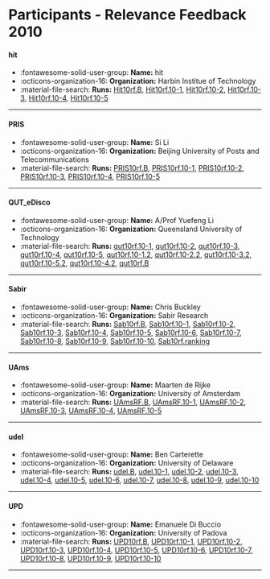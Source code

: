 # Participants - Relevance Feedback 2010 

#### hit 
 - :fontawesome-solid-user-group: **Name:** hit 
 - :octicons-organization-16: **Organization:** Harbin Institue of Technology 
 - :material-file-search: **Runs:** [Hit10rf.B](./runs.md#hit10rf.b), [Hit10rf.10-1](./runs.md#hit10rf.10-1), [Hit10rf.10-2](./runs.md#hit10rf.10-2), [Hit10rf.10-3](./runs.md#hit10rf.10-3), [Hit10rf.10-4](./runs.md#hit10rf.10-4), [Hit10rf.10-5](./runs.md#hit10rf.10-5) 

---
#### PRIS 
 - :fontawesome-solid-user-group: **Name:** Si Li 
 - :octicons-organization-16: **Organization:** Beijing University of Posts and Telecommunications 
 - :material-file-search: **Runs:** [PRIS10rf.B](./runs.md#pris10rf.b), [PRIS10rf.10-1](./runs.md#pris10rf.10-1), [PRIS10rf.10-2](./runs.md#pris10rf.10-2), [PRIS10rf.10-3](./runs.md#pris10rf.10-3), [PRIS10rf.10-4](./runs.md#pris10rf.10-4), [PRIS10rf.10-5](./runs.md#pris10rf.10-5) 

---
#### QUT_eDisco 
 - :fontawesome-solid-user-group: **Name:** A/Prof Yuefeng Li 
 - :octicons-organization-16: **Organization:** Queensland University of Technology 
 - :material-file-search: **Runs:** [qut10rf.10-1](./runs.md#qut10rf.10-1), [qut10rf.10-2](./runs.md#qut10rf.10-2), [qut10rf.10-3](./runs.md#qut10rf.10-3), [qut10rf.10-4](./runs.md#qut10rf.10-4), [qut10rf.10-5](./runs.md#qut10rf.10-5), [qut10rf.10-1.2](./runs.md#qut10rf.10-1.2), [qut10rf.10-2.2](./runs.md#qut10rf.10-2.2), [qut10rf.10-3.2](./runs.md#qut10rf.10-3.2), [qut10rf.10-5.2](./runs.md#qut10rf.10-5.2), [qut10rf.10-4.2](./runs.md#qut10rf.10-4.2), [qut10rf.B](./runs.md#qut10rf.b) 

---
#### Sabir 
 - :fontawesome-solid-user-group: **Name:** Chris Buckley 
 - :octicons-organization-16: **Organization:** Sabir Research 
 - :material-file-search: **Runs:** [Sab10rf.B](./runs.md#sab10rf.b), [Sab10rf.10-1](./runs.md#sab10rf.10-1), [Sab10rf.10-2](./runs.md#sab10rf.10-2), [Sab10rf.10-3](./runs.md#sab10rf.10-3), [Sab10rf.10-4](./runs.md#sab10rf.10-4), [Sab10rf.10-5](./runs.md#sab10rf.10-5), [Sab10rf.10-6](./runs.md#sab10rf.10-6), [Sab10rf.10-7](./runs.md#sab10rf.10-7), [Sab10rf.10-8](./runs.md#sab10rf.10-8), [Sab10rf.10-9](./runs.md#sab10rf.10-9), [Sab10rf.10-10](./runs.md#sab10rf.10-10), [Sab10rf.ranking](./runs.md#sab10rf.ranking) 

---
#### UAms 
 - :fontawesome-solid-user-group: **Name:** Maarten de Rijke 
 - :octicons-organization-16: **Organization:** University of Amsterdam 
 - :material-file-search: **Runs:** [UAmsRF.B](./runs.md#uamsrf.b), [UAmsRF.10-1](./runs.md#uamsrf.10-1), [UAmsRF.10-2](./runs.md#uamsrf.10-2), [UAmsRF.10-3](./runs.md#uamsrf.10-3), [UAmsRF.10-4](./runs.md#uamsrf.10-4), [UAmsRF.10-5](./runs.md#uamsrf.10-5) 

---
#### udel 
 - :fontawesome-solid-user-group: **Name:** Ben Carterette 
 - :octicons-organization-16: **Organization:** University of Delaware 
 - :material-file-search: **Runs:** [udel.B](./runs.md#udel.b), [udel.10-1](./runs.md#udel.10-1), [udel.10-2](./runs.md#udel.10-2), [udel.10-3](./runs.md#udel.10-3), [udel.10-4](./runs.md#udel.10-4), [udel.10-5](./runs.md#udel.10-5), [udel.10-6](./runs.md#udel.10-6), [udel.10-7](./runs.md#udel.10-7), [udel.10-8](./runs.md#udel.10-8), [udel.10-9](./runs.md#udel.10-9), [udel.10-10](./runs.md#udel.10-10) 

---
#### UPD 
 - :fontawesome-solid-user-group: **Name:** Emanuele Di Buccio 
 - :octicons-organization-16: **Organization:** University of Padova 
 - :material-file-search: **Runs:** [UPD10rf.B](./runs.md#upd10rf.b), [UPD10rf.10-1](./runs.md#upd10rf.10-1), [UPD10rf.10-2](./runs.md#upd10rf.10-2), [UPD10rf.10-3](./runs.md#upd10rf.10-3), [UPD10rf.10-4](./runs.md#upd10rf.10-4), [UPD10rf.10-5](./runs.md#upd10rf.10-5), [UPD10rf.10-6](./runs.md#upd10rf.10-6), [UPD10rf.10-7](./runs.md#upd10rf.10-7), [UPD10rf.10-8](./runs.md#upd10rf.10-8), [UPD10rf.10-9](./runs.md#upd10rf.10-9), [UPD10rf.10-10](./runs.md#upd10rf.10-10) 

---
